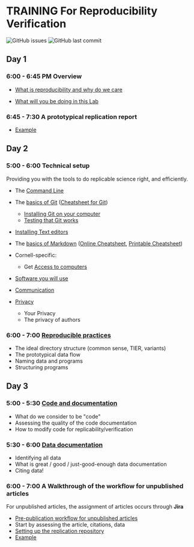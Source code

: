 TRAINING For Reproducibility Verification
=========================================


![GitHub issues](https://img.shields.io/github/issues-raw/labordynamicsinstitute/replicability-training.svg?style=flat) ![GitHub last commit](https://img.shields.io/github/last-commit/labordynamicsinstitute/replicability-training.svg?style=flat)

Day 1
------

###  6:00 - 6:45 PM Overview
  + [What is reproducibility and why do we care](https://github.com/labordynamicsinstitute/replicability-presentation2019/raw/v20190328b/Vilhuber-Presentation2019-Paris-2019-03-28.pdf) 

  + [What will you be doing in this Lab](Overview_lab.md)

### 6:45 - 7:30 A prototypical replication report
  + [Example](Example_report.md)

Day 2
------

###  5:00 - 6:00 Technical setup
Providing you with the tools to do replicable science right, and efficiently.
  + The [Command Line](https://github.com/labordynamicsinstitute/computing4economists/blob/master/Git_CL_Slides/intro_command_line.md)
  + The [basics of Git](Basics_of_Git.md) ([Cheatsheet for Git](https://www.atlassian.com/git/tutorials/atlassian-git-cheatsheet))
    + [Installing Git on your computer](https://github.com/labordynamicsinstitute/ldi-lab-standards/wiki/Setting-up-Git)
    + [Testing that Git works](Testing_that_Git_works.md)
  + [Installing Text editors](Installing_text_editors.md)  
  + The [basics of Markdown](Basics_of_Markdown.md) ([Online Cheatsheet](https://github.com/adam-p/markdown-here/wiki/Markdown-Cheatsheet), [Printable Cheatsheet](https://guides.github.com/pdfs/markdown-cheatsheet-online.pdf))
    
  + Cornell-specific:
    + Get [Access to computers](Access_to_computers.md)
  + [Software you will use](Software_for_replication.md)
  + [Communication](Communication.md)
  + [Privacy](Privacy.md)
    + Your Privacy
    + The privacy of authors


###  6:00 - 7:00 [Reproducible practices](Reproducible_practices.md)
  + The ideal directory structure (common sense, TIER, variants) 
  + The prototypical data flow
  + Naming data and programs
  + Structuring programs

Day 3
------

###  5:00 - 5:30 [Code and documentation](https://social-science-data-editors.github.io/guidance/Requested_information_code.html)
  + What do we consider to be "code"
  + Assessing the quality of the code documentation
  + How to modify code for replicability/verification


###  5:30 - 6:00 [Data documentation](https://social-science-data-editors.github.io/guidance/Requested_information_data.html)
  + Identifying all data
  + What is great / good / just-good-enough data documentation
  + Citing data!

### 6:00 - 7:00 A Walkthrough of the workflow for unpublished articles

For unpublished articles, the assignment of articles occurs through **Jira**
+ [Pre-publication workflow for unpublished articles](../jira-workflow-training.md)
+ Start by assessing the article, citations, data
+ [Setting up the replication repository](replication_walkthrough.pdf)
+ [Example](../jira_replication_example.pdf)

